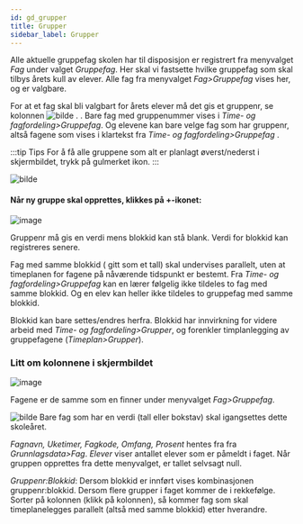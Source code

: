 ```yaml
---
id: gd_grupper
title: Grupper
sidebar_label: Grupper
---
```

Alle aktuelle gruppefag skolen har til disposisjon er registrert fra menyvalget _Fag_ under valget _Gruppefag_. Her skal vi fastsette hvilke gruppefag som skal tilbys årets kull av elever.
Alle fag fra menyvalget _Fag>Gruppefag_ vises her, og er valgbare. 

For at et fag skal bli valgbart for årets elever må det gis et gruppenr, se kolonnen
![bilde](https://github.com/BarmanHanssen/iskole/assets/80097133/6b69ae31-53bd-489e-ad7a-0e895f064bd5) .
.  Bare fag med gruppenummer vises i _Time- og fagfordeling>Gruppefag_. Og elevene kan bare velge fag som har gruppenr, altså fagene som vises i klartekst fra  _Time- og fagfordeling>Gruppefag_ .


:::tip Tips
For å få alle gruppene som alt er planlagt øverst/nederst i skjermbildet, trykk på gulmerket ikon.
:::

![bilde](https://github.com/BarmanHanssen/iskole/assets/80097133/6299aecd-9cd5-4f36-adcf-65ed5772d579)


#### Når ny gruppe skal opprettes, klikkes på +-ikonet: 

![image](https://github.com/BarmanHanssen/iskole/assets/80097133/30ad1c9b-fbf7-4c64-8126-5ea84f28b547)

Gruppenr må gis en verdi mens blokkid kan stå blank. Verdi for blokkid kan registreres senere.

Fag med samme blokkid ( gitt som et tall) skal undervises parallelt, uten at timeplanen for fagene på nåværende tidspunkt er bestemt. Fra _Time- og fagfordeling>Gruppefag_ kan en lærer følgelig ikke tildeles to fag med samme blokkid. Og en elev kan heller ikke tildeles to gruppefag med samme blokkid. 

Blokkid kan bare settes/endres herfra. Blokkid har innvirkning for videre arbeid med _Time- og fagfordeling>Grupper_, og forenkler timplanlegging av gruppefagene (_Timeplan>Grupper_).

### Litt om kolonnene i skjermbildet
![image](https://github.com/BarmanHanssen/iskole/assets/80097133/d6a80ad7-6744-403e-8211-fcb36ee70830)

Fagene er de samme som en finner under menyvalget _Fag>Gruppefag_. 

![bilde](https://github.com/BarmanHanssen/iskole/assets/80097133/6b69ae31-53bd-489e-ad7a-0e895f064bd5)  Bare fag som har en verdi (tall eller bokstav) skal igangsettes dette skoleåret.

_Fagnavn, Uketimer, Fagkode, Omfang, Prosent_ hentes fra fra _Grunnlagsdata>Fag_.
_Elever_ viser antallet elever som er påmeldt i faget. Når gruppen opprettes fra dette menyvalget, er tallet selvsagt null.

_Gruppenr:Blokkid_: Dersom blokkid er innført vises kombinasjonen gruppenr:blokkid. Dersom flere grupper i faget kommer de i rekkefølge. Sorter på kolonnen (klikk på kolonnen), så kommer fag som skal timeplanelegges parallelt (altså med samme blokkid) etter hverandre.
